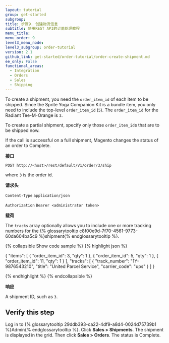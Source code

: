```yaml
---
layout: tutorial
group: get-started
subgroup:
title: 步骤9. 创建物流信息
subtitle: 使用REST API的订单处理教程
menu_title:
menu_order: 9
level3_menu_node:
level3_subgroup: order-tutorial
version: 2.1
github_link: get-started/order-tutorial/order-create-shipment.md
ee_only: False
functional_areas:
  - Integration
  - Orders
  - Sales
  - Shipping
---
```


To create a shipment, you need the `order_item_id` of each item to be shipped. Since the Sprite Yoga Companion Kit is a bundle item, you only need to include the top-level `order_item_id` (`5`). The `order_item_id` for the Radiant Tee-M-Orange is `3`.

To create a partial shipment, specify only those `order_item_id`s that are to be shipped now.

If the call is successful on a full shipment, Magento changes the status of an order to Complete.

**接口**

`POST http://<host>/rest/default/V1/order/3/ship`

where `3` is the order id.

**请求头**

`Content-Type` `application/json`

`Authorization` `Bearer <administrator token>`

**载荷**

The `tracks` array optionally allows you to include one or more tracking numbers for the {% glossarytooltip c8f00e9d-7f70-4561-9773-60da604ba5c9 %}shipment{% endglossarytooltip %}.

{% collapsible Show code sample %}
{% highlight json %}

{
  "items": [
    {
      "order_item_id": 3,
      "qty": 1
    },
    {
      "order_item_id": 5,
      "qty": 1
    },
    {
      "order_item_id": 11,
      "qty": 1
    }
  ],
  "tracks": [
    {
      "track_number": "1Y-9876543210",
      "title": "United Parcel Service",
      "carrier_code": "ups"
    }
  ]
}

{% endhighlight %}
{% endcollapsible %}

**响应**

A shipment ID, such as `3`.

## Verify this step

Log in to {% glossarytooltip 29ddb393-ca22-4df9-a8d4-0024d75739b1 %}Admin{% endglossarytooltip %}. Click **Sales > Shipments**. The shipment is displayed in the grid. Then click **Sales > Orders**. The status is Complete.
